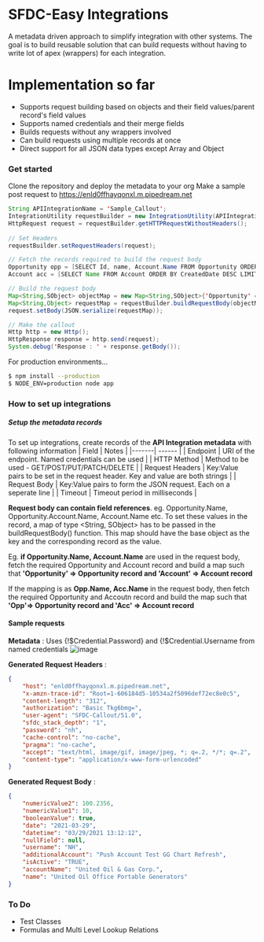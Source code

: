 # SFDC-Easy Integrations


A metadata driven approach to simplify integration with other systems. The goal is to build reusable solution that can build requests without having to write lot of apex (wrappers) for each integration. 

# Implementation so far 

  - Supports request building based on objects and their field values/parent record's field values
  - Supports named credentials and their merge fields
  - Builds requests without any wrappers involved 
  - Can build requests using multiple records at once
  - Direct support for all JSON data types except Array and Object 

### Get started

Clone the repository and deploy the metadata to your org
Make a sample post request to  https://enld0ffhayqonxl.m.pipedream.net
```java
String APIIntegrationName = 'Sample_Callout';
IntegrationUtility requestBuilder = new IntegrationUtility(APIIntegrationName);
HttpRequest request = requestBuilder.getHTTPRequestWithoutHeaders();
        
// Set Headers
requestBuilder.setRequestHeaders(request);

// Fetch the records required to build the request body
Opportunity opp = [SELECT Id, name, Account.Name FROM Opportunity ORDER BY CreatedDate ASC LIMIT 1];
Account acc = [SELECT Name FROM Account ORDER BY CreatedDate DESC LIMIT 1];

// Build the request body
Map<String,SObject> objectMap = new Map<String,SObject>{'Opportunity' => opp, 'Account' => acc};
Map<String,Object> requestMap = requestBuilder.buildRequestBody(objectMap);
request.setBody(JSON.serialize(requestMap));

// Make the callout
Http http = new Http();
HttpResponse response = http.send(request);
System.debug('Response : ' + response.getBody());
```

For production environments...

```sh
$ npm install --production
$ NODE_ENV=production node app
```

### How to set up integrations

##### Setup the metadata records
To set up integrations, create records of the **API Integration metadata** with following information
| Field | Notes |
|-------| ------ |
| Endpoint | URI of the endpoint. Named credentials can be used |
| HTTP Method | Method to be used - GET/POST/PUT/PATCH/DELETE |
| Request Headers | Key:Value pairs to be set in the request header. Key and value are both strings |
| Request Body | Key:Value pairs to form the JSON request. Each on a seperate line | 
| Timeout | Timeout period in milliseconds |

**Request body can contain field references**. eg. Opportunity.Name, Opportunity.Account.Name, Account.Name etc. To set these values in the record, a map of type <String, SObject> has to be passed in the buildRequestBody() function. This map should have the base object as the key and the corresponding record as the value. 

Eg. **if Opportunity.Name, Account.Name** are used in the request body, fetch the required Opportunity and Account record and build a map such that **'Opportunity' => Opportunity record and 'Account' => Account record**

If the mapping is  as **Opp.Name, Acc.Name** in the request body, then fetch the required Opportunity and Accoutn record and build the map such that **'Opp'=> Opportunity record and 'Acc' => Account record**

#### Sample requests
**Metadata** : Uses {!$Credential.Password} and {!$Credential.Username from named credentials 
![image](https://user-images.githubusercontent.com/31303415/112880616-4aff7480-90e8-11eb-8665-9a372a34b646.png)

**Generated Request Headers** : 
```JSON
{
	"host": "enld0ffhayqonxl.m.pipedream.net",
	"x-amzn-trace-id": "Root=1-606184d5-10534a2f5096def72ec8e0c5",
	"content-length": "312",
	"authorization": "Basic Tkg6bmg=",
	"user-agent": "SFDC-Callout/51.0",
	"sfdc_stack_depth": "1",
	"password": "nh",
	"cache-control": "no-cache",
	"pragma": "no-cache",
	"accept": "text/html, image/gif, image/jpeg, *; q=.2, */*; q=.2",
	"content-type": "application/x-www-form-urlencoded"
}
```

**Generated Request Body** : 
```JSON
{
	"numericValue2": 100.2356,
	"numericValue1": 10,
	"booleanValue": true,
	"date": "2021-03-29",
	"datetime": "03/29/2021 13:12:12",
	"nullField": null,
	"username": "NH",
	"additionalAccount": "Push Account Test GG Chart Refresh",
	"isActive": "TRUE",
	"accountName": "United Oil & Gas Corp.",
	"name": "United Oil Office Portable Generators"
}
```

### To Do
- Test Classes
- Formulas and Multi Level Lookup Relations
